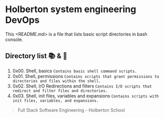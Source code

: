# Holberton system engineering DevOps

This <README.md> is a file that lists basic script directories in bash console.  

## Directory list :books: & :page_facing_up:

1. 0x00. Shell, basics ```Contains basic shell command scripts.```
2. 0x01. Shell, permissions ```Contains scripts that grant permissions to directories and files within the shell.```
3. 0x02. Shell, I/O Redirections and filters ```Contains I/O scripts that redirect and filter files and directories.```
4. 0x03. Shell, init files, variables and expansions ```Contains scripts with init files, variables, and expansions.``` 


> Full Stack Software Engineering - Holberton School 